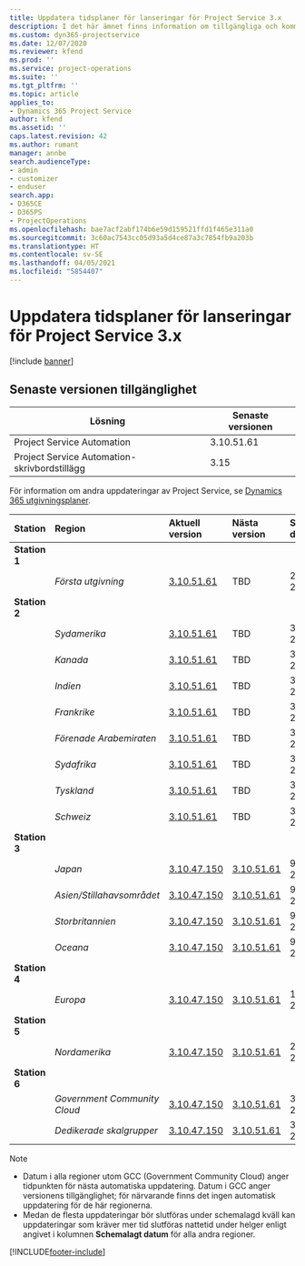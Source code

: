 ```yaml
---
title: Uppdatera tidsplaner för lanseringar för Project Service 3.x
description: I det här ämnet finns information om tillgängliga och kommande versioner av Dynamics 365 Project Service Automation.
ms.custom: dyn365-projectservice
ms.date: 12/07/2020
ms.reviewer: kfend
ms.prod: ''
ms.service: project-operations
ms.suite: ''
ms.tgt_pltfrm: ''
ms.topic: article
applies_to:
- Dynamics 365 Project Service
author: kfend
ms.assetid: ''
caps.latest.revision: 42
ms.author: rumant
manager: annbe
search.audienceType:
- admin
- customizer
- enduser
search.app:
- D365CE
- D365PS
- ProjectOperations
ms.openlocfilehash: bae7acf2abf174b6e59d159521ffd1f465e311a0
ms.sourcegitcommit: 3c60ac7543cc05d93a5d4ce87a3c7854fb9a203b
ms.translationtype: HT
ms.contentlocale: sv-SE
ms.lasthandoff: 04/05/2021
ms.locfileid: "5854407"
---
```

# <a name="update-release-schedule-for-project-service-3x"></a>Uppdatera tidsplaner för lanseringar för Project Service 3.x

[!include [banner](../includes/psa-now-project-operations.md)]

## <a name="latest-version-availability"></a>Senaste versionen tillgänglighet

| Lösning  | Senaste versionen |
|-------|----|
| Project Service Automation    | 3.10.51.61 |
| Project Service Automation-skrivbordstillägg                | 3.15          |

För information om andra uppdateringar av Project Service, se [Dynamics 365 utgivningsplaner](https://docs.microsoft.com/dynamics365/release-plans/). 

| Station  | Region | Aktuell version | Nästa version |  Schemalagt datum
| :---   | :---   | :---   | :---   |:---   |         
|<strong>Station 1</strong> | |  |  | |
| | <i>Första utgivning</i> | [3.10.51.61](whats-new-ur-30.md) | TBD | 23 april 2021
|<strong>Station 2</strong> | |  |  | |
| | <i>Sydamerika</i> | [3.10.51.61](whats-new-ur-30.md) | TBD | 30 april 2021
| | <i>Kanada</i> | [3.10.51.61](whats-new-ur-30.md) | TBD | 30 april 2021
| | <i>Indien</i> | [3.10.51.61](whats-new-ur-30.md) | TBD | 30 april 2021
| | <i>Frankrike</i> | [3.10.51.61](whats-new-ur-30.md) | TBD | 30 april 2021
| | <i>Förenade Arabemiraten</i> | [3.10.51.61](whats-new-ur-30.md) | TBD | 30 april 2021
| | <i>Sydafrika</i> | [3.10.51.61](whats-new-ur-30.md) | TBD | 30 april 2021
| | <i>Tyskland</i> | [3.10.51.61](whats-new-ur-30.md) | TBD | 30 april 2021
| | <i>Schweiz</i> | [3.10.51.61](whats-new-ur-30.md) | TBD | 30 april 2021
|<strong>Station 3</strong> | |  |  | |
| | <i>Japan</i> | [3.10.47.150](whats-new-ur-29-5.md) | [3.10.51.61](whats-new-ur-30.md) | 9 april 2021
| | <i>Asien/Stillahavsområdet</i> | [3.10.47.150](whats-new-ur-29-5.md) | [3.10.51.61](whats-new-ur-30.md) | 9 april 2021
| | <i>Storbritannien</i> | [3.10.47.150](whats-new-ur-29-5.md) | [3.10.51.61](whats-new-ur-30.md) | 9 april 2021
| | <i>Oceana</i> | [3.10.47.150](whats-new-ur-29-5.md) | [3.10.51.61](whats-new-ur-30.md) | 9 april 2021
|<strong>Station 4</strong> | |  |  | |
| | <i>Europa</i> | [3.10.47.150](whats-new-ur-29-5.md) | [3.10.51.61](whats-new-ur-30.md) | 16 april 2021
|<strong>Station 5</strong> | |  |  | |
| | <i>Nordamerika</i> | [3.10.47.150](whats-new-ur-29-5.md) | [3.10.51.61](whats-new-ur-30.md) | 23 april 2021
|<strong>Station 6</strong> | |  |  | |
| | <i>Government Community Cloud</i> | [3.10.47.150](whats-new-ur-29-5.md) | [3.10.51.61](whats-new-ur-30.md) | 30 april 2021
| | <i>Dedikerade skalgrupper</i> | [3.10.47.150](whats-new-ur-29-5.md) | [3.10.51.61](whats-new-ur-30.md) | 30 april 2021

>[!Note]
> - Datum i alla regioner utom GCC (Government Community Cloud) anger tidpunkten för nästa automatiska uppdatering. Datum i GCC anger versionens tillgänglighet; för närvarande finns det ingen automatisk uppdatering för de här regionerna.
> - Medan de flesta uppdateringar bör slutföras under schemalagd kväll kan uppdateringar som kräver mer tid slutföras nattetid under helger enligt angivet i kolumnen **Schemalagt datum** för alla andra regioner.


[!INCLUDE[footer-include](../includes/footer-banner.md)]
